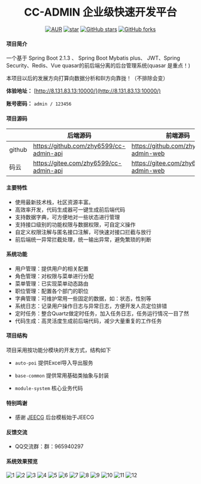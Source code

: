 <h1 style="text-align: center">CC-ADMIN 企业级快速开发平台</h1>
<div style="text-align: center">

[![AUR](https://img.shields.io/badge/license-Apache%20License%202.0-blue.svg)](https://github.com/zhy6599/cc-admin-api/blob/master/LICENSE)
[![star](https://gitee.com/zhy6599/cc-admin-api/badge/star.svg?theme=white)](https://gitee.com/zhy6599/cc-admin-api)
[![GitHub stars](https://img.shields.io/github/stars/zhy6599/cc-admin-api.svg?style=social&label=Stars)](https://github.com/zhy6599/cc-admin-api)
[![GitHub forks](https://img.shields.io/github/forks/zhy6599/cc-admin-api.svg?style=social&label=Fork)](https://github.com/zhy6599/cc-admin-api)

</div>

#### 项目简介
一个基于 Spring Boot 2.1.3 、 Spring Boot Mybatis plus、 JWT、Spring Security、Redis、Vue quasar的前后端分离的后台管理系统(quasar 是重点！)

本项目以后的发展方向打算向数据分析和BI方向靠拢！（不排除会变）

**体验地址：**  [http://8.131.83.13:10000/](http://8.131.83.13:10000/)

**账号密码：** `admin / 123456`

#### 项目源码

|     |   后端源码  |   前端源码  |
|---  |--- | --- |
|  github   |  https://github.com/zhy6599/cc-admin-api   |  https://github.com/zhy6599/cc-admin-web   |
|  码云   |  https://gitee.com/zhy6599/cc-admin-api   |  https://gitee.com/zhy6599/cc-admin-web   |

#### 主要特性
- 使用最新技术栈，社区资源丰富。
- 高效率开发，代码生成器可一键生成前后端代码
- 支持数据字典，可方便地对一些状态进行管理
- 支持接口级别的功能权限与数据权限，可自定义操作
- 自定义权限注解与匿名接口注解，可快速对接口拦截与放行
- 前后端统一异常拦截处理，统一输出异常，避免繁琐的判断

####  系统功能
- 用户管理：提供用户的相关配置
- 角色管理：对权限与菜单进行分配
- 菜单管理：已实现菜单动态路由
- 职位管理：配置各个部门的职位
- 字典管理：可维护常用一些固定的数据，如：状态，性别等
- 系统日志：记录用户操作日志与异常日志，方便开发人员定位排错
- 定时任务：整合Quartz做定时任务，加入任务日志，任务运行情况一目了然
- 代码生成：高灵活度生成前后端代码，减少大量重复的工作任务

#### 项目结构
项目采用按功能分模块的开发方式，结构如下

- `auto-poi` 提供Excel导入导出服务

- `base-common` 提供常用基础类抽象与封装

- `module-system` 核心业务代码


#### 特别鸣谢

- 感谢 [JEECG](https://gitee.com/jeecg/jeecg-boot) 后台模板始于JEECG

#### 反馈交流

- QQ交流群：群：965940297


#### 系统效果预览

![1](https://gitee.com/zhy6599/preview/raw/master/1.png)
![2](https://gitee.com/zhy6599/preview/raw/master/2.png)
![3](https://gitee.com/zhy6599/preview/raw/master/3.png)
![4](https://gitee.com/zhy6599/preview/raw/master/4.png)
![5](https://gitee.com/zhy6599/preview/raw/master/5.png)
![6](https://gitee.com/zhy6599/preview/raw/master/6.png)
![7](https://gitee.com/zhy6599/preview/raw/master/7.png)
![8](https://gitee.com/zhy6599/preview/raw/master/8.png)
![9](https://gitee.com/zhy6599/preview/raw/master/9.png)
![10](https://gitee.com/zhy6599/preview/raw/master/10.png)
![11](https://gitee.com/zhy6599/preview/raw/master/11.png)
![12](https://gitee.com/zhy6599/preview/raw/master/12.png)